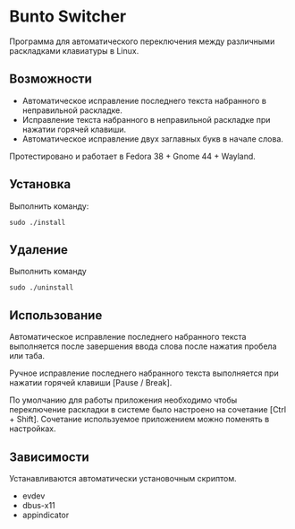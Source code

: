 # Bunto Switcher

Программа для автоматического переключения между различными раскладками клавиатуры в Linux.

## Возможности

* Автоматическое исправление последнего текста набранного в неправильной раскладке.
* Исправление текста набранного в неправильной раскладке при нажатии горячей клавиши.
* Автоматическое исправление двух заглавных букв в начале слова.

Протестировано и работает в Fedora 38 + Gnome 44 + Wayland.

## Установка

Выполнить команду:

```
sudo ./install
```

## Удаление

Выполнить команду

```
sudo ./uninstall
```
## Использование

Автоматическое исправление последнего набранного текста выполняется после завершения ввода слова после нажатия пробела или таба.

Ручное исправление последнего набранного текста выполняется при нажатии горячей клавиши [Pause / Break].

По умолчанию для работы приложения необходимо чтобы переключение раскладки в системе было настроено на сочетание [Ctrl + Shift]. Сочетание используемое приложением можно поменять в настройках.

## Зависимости

Устанавливаются автоматически установочным скриптом.

* evdev
* dbus-x11
* appindicator
